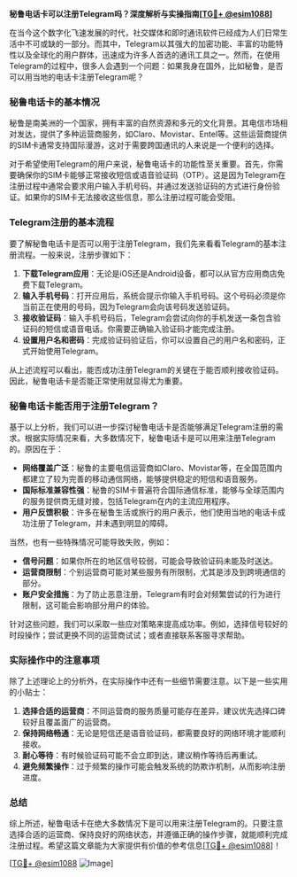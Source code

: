 **秘鲁电话卡可以注册Telegram吗？深度解析与实操指南[[TG💪+ @esim1088](https://t.me/s/esim1088)]**

在当今这个数字化飞速发展的时代，社交媒体和即时通讯软件已经成为人们日常生活中不可或缺的一部分。而其中，Telegram以其强大的加密功能、丰富的功能特性以及全球化的用户群体，迅速成为许多人首选的通讯工具之一。然而，在使用Telegram的过程中，很多人会遇到一个问题：如果我身在国外，比如秘鲁，是否可以用当地的电话卡注册Telegram呢？

### 秘鲁电话卡的基本情况

秘鲁是南美洲的一个国家，拥有丰富的自然资源和多元的文化背景。其电信市场相对发达，提供了多种运营商服务，如Claro、Movistar、Entel等。这些运营商提供的SIM卡通常支持国际漫游，这对于需要跨国通讯的人来说是一个便利的选择。

对于希望使用Telegram的用户来说，秘鲁电话卡的功能性至关重要。首先，你需要确保你的SIM卡能够正常接收短信或语音验证码（OTP）。这是因为Telegram在注册过程中通常会要求用户输入手机号码，并通过发送验证码的方式进行身份验证。如果你的SIM卡无法接收这些信息，那么注册过程可能会受阻。

### Telegram注册的基本流程

要了解秘鲁电话卡是否可以用于注册Telegram，我们先来看看Telegram的基本注册流程。一般来说，注册步骤如下：

1. **下载Telegram应用**：无论是iOS还是Android设备，都可以从官方应用商店免费下载Telegram。
2. **输入手机号码**：打开应用后，系统会提示你输入手机号码。这个号码必须是你当前正在使用的号码，因为Telegram会向该号码发送验证码。
3. **接收验证码**：输入手机号码后，Telegram会尝试向你的手机发送一条包含验证码的短信或语音电话。你需要正确输入验证码才能完成注册。
4. **设置用户名和密码**：完成验证码验证后，你可以设置自己的用户名和密码，正式开始使用Telegram。

从上述流程可以看出，能否成功注册Telegram的关键在于能否顺利接收验证码。因此，秘鲁电话卡是否能正常使用就显得尤为重要。

### 秘鲁电话卡能否用于注册Telegram？

基于以上分析，我们可以进一步探讨秘鲁电话卡是否能够满足Telegram注册的需求。根据实际情况来看，大多数情况下，秘鲁电话卡是可以用来注册Telegram的。原因在于：

- **网络覆盖广泛**：秘鲁的主要电信运营商如Claro、Movistar等，在全国范围内都建立了较为完善的移动通信网络，能够提供稳定的短信和语音服务。
- **国际标准兼容性强**：秘鲁的SIM卡普遍符合国际通信标准，能够与全球范围内的服务提供商无缝对接，包括Telegram在内的主流应用程序。
- **用户反馈积极**：许多在秘鲁生活或旅行的用户表示，他们使用当地的电话卡成功注册了Telegram，并未遇到明显的障碍。

当然，也有一些特殊情况可能导致失败，例如：

- **信号问题**：如果你所在的地区信号较弱，可能会导致验证码未能及时送达。
- **运营商限制**：个别运营商可能对某些服务有所限制，尤其是涉及到跨境通信的部分。
- **账户安全措施**：为了防止恶意注册，Telegram有时会对频繁尝试的行为进行限制，这可能会影响部分用户的体验。

针对这些问题，我们可以采取一些应对策略来提高成功率。例如，选择信号较好的时段操作；尝试更换不同的运营商试试；或者直接联系客服寻求帮助。

### 实际操作中的注意事项

除了上述理论上的分析外，在实际操作中还有一些细节需要注意。以下是一些实用的小贴士：

1. **选择合适的运营商**：不同运营商的服务质量可能存在差异，建议优先选择口碑较好且覆盖面广的运营商。
2. **保持网络畅通**：无论是短信还是语音验证码，都需要良好的网络环境才能顺利接收。
3. **耐心等待**：有时候验证码可能不会立即到达，建议稍作等待后再重试。
4. **避免频繁操作**：过于频繁的操作可能会触发系统的防欺诈机制，从而影响注册进度。

### 总结

综上所述，秘鲁电话卡在绝大多数情况下是可以用来注册Telegram的。只要注意选择合适的运营商、保持良好的网络状态，并遵循正确的操作步骤，就能顺利完成注册过程。希望这篇文章能为大家提供有价值的参考信息[[TG💪+ @esim1088](https://t.me/s/esim1088)]！

[[TG💪+ @esim1088](https://t.me/s/esim1088) ![Image](https://i.postimg.cc/4NQfJmqS/Snipaste-2025-05-13-00-14-12.png)]